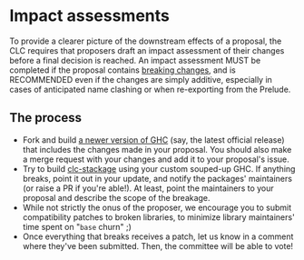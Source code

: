 # Impact assessments

To provide a clearer picture of the downstream effects of a proposal, the CLC requires that proposers draft an impact assessment of their changes before a final decision is reached. An impact assessment MUST be completed if the proposal contains [breaking changes](https://pvp.haskell.org/), and is RECOMMENDED even if the changes are simply additive, especially in cases of anticipated name clashing or when re-exporting from the Prelude.

## The process

- Fork and build [a newer version of GHC](https://gitlab.haskell.org/ghc/ghc#building-installing) (say, the latest official release) that includes the changes made in your proposal. You should also make a merge request with your changes and add it to your proposal's issue.
- Try to build [clc-stackage](https://github.com/Bodigrim/clc-stackage) using your custom souped-up GHC. If anything breaks, point it out in your update, and notify the packages' maintainers (or raise a PR if you're able!). At least, point the maintainers to your proposal and describe the scope of the breakage.
- While not strictly the onus of the proposer, we encourage you to submit compatibility patches to broken libraries, to minimize library maintainers' time spent on "`base` churn" ;)
- Once everything that breaks receives a patch, let us know in a comment where they've been submitted. Then, the committee will be able to vote!
